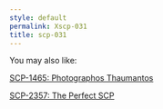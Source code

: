 ```yaml
---
style: default
permalink: Xscp-031
title: scp-031
---
```

You may also like:

[SCP-1465: Photographos Thaumantos](http://scp-wiki.net/scp-1465)

[SCP-2357: The Perfect SCP](http://scp-wiki.net/scp-2357)
